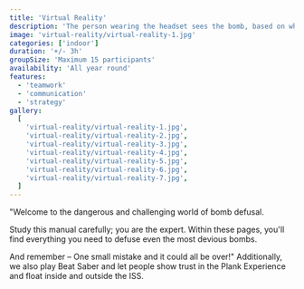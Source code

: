 ```yaml
---
title: 'Virtual Reality'
description: 'The person wearing the headset sees the bomb, based on which the rest of the team has the instructions to defuse the bomb.'
image: 'virtual-reality/virtual-reality-1.jpg'
categories: ['indoor']
duration: '+/- 3h'
groupSize: 'Maximum 15 participants'
availability: 'All year round'
features:
  - 'teamwork'
  - 'communication'
  - 'strategy'
gallery:
  [
    'virtual-reality/virtual-reality-1.jpg',
    'virtual-reality/virtual-reality-2.jpg',
    'virtual-reality/virtual-reality-3.jpg',
    'virtual-reality/virtual-reality-4.jpg',
    'virtual-reality/virtual-reality-5.jpg',
    'virtual-reality/virtual-reality-6.jpg',
    'virtual-reality/virtual-reality-7.jpg',
  ]
---
```


"Welcome to the dangerous and challenging world of bomb defusal.

Study this manual carefully; you are the expert. Within these pages, you'll find everything you need to defuse even the most devious bombs.

And remember – One small mistake and it could all be over!"
Additionally, we also play Beat Saber and let people show trust in the Plank Experience and float inside and outside the ISS.

